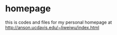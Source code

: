 # homepage
this is codes and files for my personal homepage at http://anson.ucdavis.edu/~liweiwu/index.html
